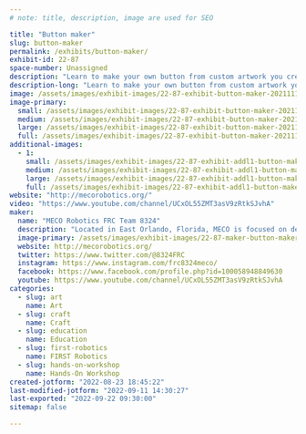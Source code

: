 ```yaml
---
# note: title, description, image are used for SEO

title: "Button maker"
slug: button-maker
permalink: /exhibits/button-maker/
exhibit-id: 22-87
space-number: Unassigned
description: "Learn to make your own button from custom artwork you create or from exiting artwork we will have."
description-long: "Learn to make your own button from custom artwork you create or from exiting artwork we will have. Note: There is an additional charge for this activity. Part of the proceeds from this activity will benefit the FIRST Robotics club that is running the exhibit."
image: /assets/images/exhibit-images/22-87-exhibit-button-maker-20211114-120447-large.jpg
image-primary: 
  small: /assets/images/exhibit-images/22-87-exhibit-button-maker-20211114-120447-small.jpg
  medium: /assets/images/exhibit-images/22-87-exhibit-button-maker-20211114-120447-medium.jpg
  large: /assets/images/exhibit-images/22-87-exhibit-button-maker-20211114-120447-large.jpg
  full: /assets/images/exhibit-images/22-87-exhibit-button-maker-20211114-120447-full.jpg
additional-images: 
  - 1:
    small: /assets/images/exhibit-images/22-87-exhibit-addl1-button-maker-img-1779-small.jpg
    medium: /assets/images/exhibit-images/22-87-exhibit-addl1-button-maker-img-1779-medium.jpg
    large: /assets/images/exhibit-images/22-87-exhibit-addl1-button-maker-img-1779-large.jpg
    full: /assets/images/exhibit-images/22-87-exhibit-addl1-button-maker-img-1779-full.jpg
website: "http://mecorobotics.org/"
video: "https://www.youtube.com/channel/UCxOL55ZMT3asV9zRtkSJvhA"
maker: 
  name: "MECO Robotics FRC Team 8324"
  description: "Located in East Orlando, Florida, MECO is focused on developing students’ problem solving skills, expanding STEM capabilities, collaborating with others and expanding interest in robotics while teaching practical skills."
  image-primary: /assets/images/exhibit-images/22-87-maker-button-maker-copy-of-meco-patch-3c-med-medium.png
  website: http://mecorobotics.org/
  twitter: https://www.twitter.com/@8324FRC
  instagram: https://www.instagram.com/frc8324meco/
  facebook: https://www.facebook.com/profile.php?id=100058948849630
  youtube: https://www.youtube.com/channel/UCxOL55ZMT3asV9zRtkSJvhA
categories: 
  - slug: art
    name: Art
  - slug: craft
    name: Craft
  - slug: education
    name: Education
  - slug: first-robotics
    name: FIRST Robotics
  - slug: hands-on-workshop
    name: Hands-On Workshop
created-jotform: "2022-08-23 18:45:22"
last-modified-jotform: "2022-09-11 14:30:27"
last-exported: "2022-09-22 09:30:00"
sitemap: false

---
```

